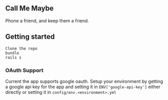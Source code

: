## Call Me Maybe

Phone a friend, and keep them a friend.

## Getting started

```
Clone the repo
bundle
rails s
```

### OAuth Support
Current the app supports google oauth. Setup your environment by getting a google api key for the app and
setting it in `ENV['google-api-key']` either directly or setting it in `config/env.<environment>.yml`
